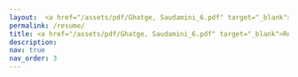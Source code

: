 ```yaml
---
layout:  <a href="/assets/pdf/Ghatge, Saudamini_6.pdf" target="_blank">Resume</a>
permalink: /resume/
title: <a href="/assets/pdf/Ghatge, Saudamini_6.pdf" target="_blank">Resume</a>
description:
nav: true
nav_order: 3
---
```


